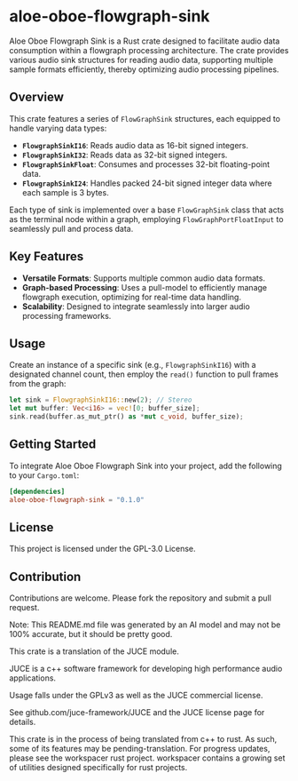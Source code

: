# aloe-oboe-flowgraph-sink

Aloe Oboe Flowgraph Sink is a Rust crate designed to facilitate audio data consumption within a flowgraph processing architecture. The crate provides various audio sink structures for reading audio data, supporting multiple sample formats efficiently, thereby optimizing audio processing pipelines.

## Overview

This crate features a series of `FlowGraphSink` structures, each equipped to handle varying data types:
- **`FlowgraphSinkI16`**: Reads audio data as 16-bit signed integers.
- **`FlowgraphSinkI32`**: Reads data as 32-bit signed integers.
- **`FlowgraphSinkFloat`**: Consumes and processes 32-bit floating-point data.
- **`FlowgraphSinkI24`**: Handles packed 24-bit signed integer data where each sample is 3 bytes.

Each type of sink is implemented over a base `FlowGraphSink` class that acts as the terminal node within a graph, employing `FlowGraphPortFloatInput` to seamlessly pull and process data.

## Key Features
- **Versatile Formats**: Supports multiple common audio data formats.
- **Graph-based Processing**: Uses a pull-model to efficiently manage flowgraph execution, optimizing for real-time data handling.
- **Scalability**: Designed to integrate seamlessly into larger audio processing frameworks.

## Usage
Create an instance of a specific sink (e.g., `FlowgraphSinkI16`) with a designated channel count, then employ the `read()` function to pull frames from the graph:

```rust
let sink = FlowgraphSinkI16::new(2); // Stereo
let mut buffer: Vec<i16> = vec![0; buffer_size];
sink.read(buffer.as_mut_ptr() as *mut c_void, buffer_size);
```

## Getting Started
To integrate Aloe Oboe Flowgraph Sink into your project, add the following to your `Cargo.toml`:

```toml
[dependencies]
aloe-oboe-flowgraph-sink = "0.1.0"
```

## License
This project is licensed under the GPL-3.0 License.

## Contribution
Contributions are welcome. Please fork the repository and submit a pull request.

Note: This README.md file was generated by an AI model and may not be 100% accurate, but it should be pretty good.


This crate is a translation of the JUCE module.

JUCE is a c++ software framework for developing high performance audio applications.

Usage falls under the GPLv3 as well as the JUCE commercial license.

See github.com/juce-framework/JUCE and the JUCE license page for details.

This crate is in the process of being translated from c++ to rust. As such, some of its features may be pending-translation. For progress updates, please see the workspacer rust project. workspacer contains a growing set of utilities designed specifically for rust projects.
